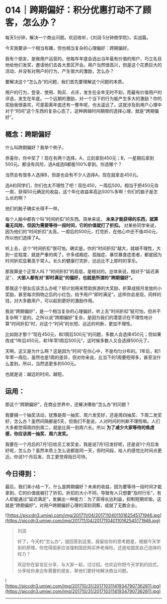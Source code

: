 # 014｜跨期偏好：积分优惠打动不了顾客，怎么办？

每天5分钟，解决一个商业问题。欢迎收听，《刘润·5分钟商学院》，实战篇。

今天我要讲一个相当有趣，但也相当复杂的心理偏好：跨期偏好。

我有个朋友，是做用户运营的。他每年年底会选出当年最有价值的用户，巧立名目地给他们发奖，邀请他们去各大景区开会。用户当然很高兴，但是这个花费巨大的活动，并没有对用户的行为，产生很大的激励，怎么办？

要解决这个“怎么办”的问题，我们首先要理解这个问题的本质。

用户的行为，登录、使用、购买、点评，发生在全年无时不刻，而最有价值用户的评选，发生在年底。一个远期的激励，对一个当下的行为能产生多大的激励？你的奖励我很喜欢，可是距离年底还有一整年呢，也太遥远了。这就涉及到用户心理中对于“时间”这个东西的复杂心态了。这种跨越时间期限的选择心理，就是“跨期偏好”。

## 概念：跨期偏好

什么叫跨期偏好？我举个例子。

恭喜你，你中奖了！现在有两个选择。A，立刻拿到450元；B，一星期后拿到500元。都没有风险，选A或选B都能100%拿到。你选哪个？

当然会有很多人选择B，但是也会有不少人选择A，现在就拿走450元。

选A的同学们，你们也太不理性了吧！现在450，一周后500。相当于把450元存一周，获得50元确定的收益，这个年化收益率高达500%多啊！你们的脑子是怎么长的啊？

他们的脑子确实长得不一样。

每个人脑中都有个叫“时间折扣”的东西。简单来说， **未来才能获得的东西，就算毫无风险，但因为需要等待一段时间，它的价值就打了折扣。** 对某些同学来说，因为他们的“时间折扣”太高，一周后的500元，打完折，在他心中还不值450元，所以他们选择了A。

听上去，这个“时间折扣”很可怕。确实是。你的“时间折扣”越大，就越不理性，大到一定程度，就是严重的病了。许多成瘾症、孤独症、暴饮暴食症患者，都是因为时间折扣显著高于常人。长久的健康打完折，远远比不上即时的享乐。

那我算是个正常人吗？“时间折扣”的高低，是相对的。总体来说，相对于“延迟满足”， **大部人都有对“即时满足”的偏好，也就是所谓的“跨期偏好”。**

那我这个朋友应该怎么办呢？把计划用来赞助旅游的大奖励，折算成按月发放的小奖励，甚至每次购物之后的小红包，给予用户“即时满足”。这样你会发现，同样的钱，对大多数用户，可以起到更好的激励作用。

我说“跨期偏好”，是一个相当复杂的心理偏好。听上去“时间折扣”挺可怕，但并不复杂啊？是的。之所以说“跨期偏好”复杂，是因为我们的潜意识在不理性地计算“时间折扣”时，对这个“时间“的长短、远近的判断，更加不理性。

比如刚才那个“现在450元，和1周后500元”的问题，多数人会选择450元；但如果改成“1年后450元，和1年零1周后500元”，这时候多数人又会选择500元了。

天啊，这又是为什么啊？这是因为“时间“在你心中，不是均匀分布的。1年后，和1年零一周后，虽然也是1周的差异，但对你来说，比当下的1周要短得多，甚至没什么差别，所以，当然选更多的500元。

也就是说：越远的时间，越短。

## 运用：

那这个“跨期偏好”，在商业世界中，还解决哪些“怎么办”的问题？

我要搞一个抽奖活动，犹豫是周一抽奖、周六发奖好，还是周四抽奖、下周二发奖好，怎么办？虽然间隔都是5天，但我们不是说，人对时间的判断不理性嘛。人们大多都觉得周四到周二，就是比周一到周六长。所以 **为了减少大家等待的焦虑感，你应该周一抽奖、周六发奖。**

我要在一个月后的7月1日给员工发奖金，我是说7月1日发好呢，还是说1个月后发好呢，怎么办？虽然本质上怎么说都是同一天，但时间段，给人的感觉比时间点更近。你说1个月后发，员工更觉得指日可待。

## 今日得到：

最后，我们来小结一下。什么是跨期偏好？未来的收益，因为要等待一段时间才能拿到，它的价值就被打了折扣。折扣的大小不同，导致有人只想要“及时行乐”，有人却能通过“延迟满足”，发展出一种能力：为了获得长远利益，抑制短期欢愉。这就是“跨期偏好”。对用户跨期偏好心理的深刻洞察，成就了无数企业。

![https://piccdn3.umiwi.com/img/201711/04/201711040110162545171946.jpg](https://piccdn3.umiwi.com/img/201711/04/201711040110162545171946.jpg)

> 刘润
> 
> 好了，今天的“怎么办”，就回答到这里。我留给你的思考题是，根据今天学到的原理，你觉得国家应该强制国民购买养老保险，还是给国民自己选择的权力？
> 
> 欢迎你在留言区分享，与大家一起，过过招。也欢迎你把今天学到的招式，分享给你身边有需要的朋友，帮他们更好地解决商业问题。

![https://piccdn3.umiwi.com/img/201710/31/201710311419347907362611.jpg](https://piccdn3.umiwi.com/img/201710/31/201710311419347907362611.jpg)

---
